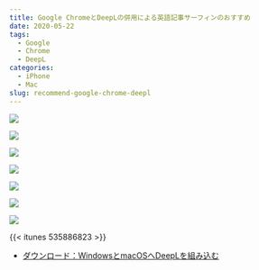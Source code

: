 ```yaml
---
title: Google ChromeとDeepLの併用による英語記事サーフィンのおすすめ
date: 2020-05-22
tags:
  - Google
  - Chrome
  - DeepL
categories:
  - iPhone
  - Mac
slug: recommend-google-chrome-deepl
---
```

![](/uploads/2020/05/img_a2279403ad89-1.png)

![](/uploads/2020/05/img_40645b21868d-1.png)

![](/uploads/2020/05/img_b3731af66099-1.png)

![](/uploads/2020/05/img_f8e7c6377ed1-1.png)

![](/uploads/2020/05/img_89af4b184d28-1.png)

![](/uploads/2020/05/スクリーンショット-2020-05-22-23.24.53.png)

![](/uploads/2020/05/スクリーンショット-2020-05-22-23.17.32.png)

{{< itunes 535886823 >}}

* [ダウンロード：WindowsとmacOSへDeepLを組み込む](https://www.deepl.com/ja/app/)